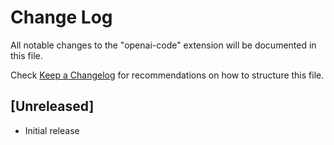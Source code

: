 # Change Log

All notable changes to the "openai-code" extension will be documented in this file.

Check [Keep a Changelog](http://keepachangelog.com/) for recommendations on how to structure this file.

## [Unreleased]

- Initial release